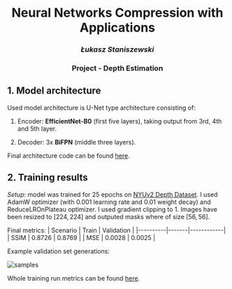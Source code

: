 <h1 align="center">Neural Networks Compression with Applications</h1>
<h3 align="center"><i>Łukasz Staniszewski</i></h4>
<h3 align="center">Project - Depth Estimation</h4>

<h2>1. Model architecture</h2>
Used model architecture is U-Net type architecture consisting of:

1. Encoder: **EfficientNet-B0** (first five layers), taking output from 3rd, 4th and 5th layer.

2. Decoder: 3x **BiFPN** (middle three layers).

Final architecture code can be found [here](https://github.com/lukasz-staniszewski/neural-networks-compression/blob/main/src/models/components/effnet_bifpn.py).

<h2> 2. Training results </h2>

*Setup*: model was trained for 25 epochs on [NYUv2 Depth Dataset](https://www.kaggle.com/datasets/soumikrakshit/nyu-depth-v2). I used AdamW optimizer (with $0.001$ learning rate and $0.01$ weight decay) and ReduceLROnPlateau optimizer. I used gradient clipping to 1. Images have been resized to $[224, 224]$ and outputed masks where of size $[56, 56]$.

Final metrics:
| Scenario | Train | Validation |
|----------|-------|------------|
| SSIM     | $0.8726$    |     $0.8769$     |
| MSE      | $0.0028$    |     $0.0025$     |

Example validation set generations:

![samples](https://github.com/lukasz-staniszewski/neural-networks-compression/assets/59453698/5747052f-da83-402a-bd9b-f01c6f441574)

Whole training run metrics can be found [here](https://api.wandb.ai/links/lukasz-staniszewski/nlh2c64w).
